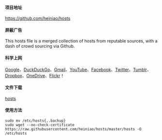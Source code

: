 #### 项目地址
https://github.com/heiniao/hosts

#### 屏蔽广告
This hosts file is a merged collection of hosts from reputable sources, with a dash of crowd sourcing via Github.

#### 科学上网
[Google]、[DuckDuckGo]、[Gmail]、[YouTube]、[Facebook]、[Twitter]、[Tumblr]、[Dropbox]、[OneDrive]、[Flickr]！

#### 文件下载
[hosts]

#### 使用方法
```shell
sudo mv /etc/hosts{,.backup}
sudo wget --no-check-certificate https://raw.githubusercontent.com/heiniao/hosts/master/hosts -O /etc/hosts
```

[Google]: https://www.google.com/ncr
[DuckDuckGo]: https://duckduckgo.com/
[Gmail]: https://mail.google.com/
[YouTube]: https://www.youtube.com/
[Facebook]: https://www.facebook.com/
[Twitter]: https://twitter.com/
[Tumblr]: https://www.tumblr.com/
[Dropbox]: https://www.dropbox.com/
[OneDrive]: https://onedrive.live.com/
[Flickr]: https://www.flickr.com/

[hosts]: https://raw.githubusercontent.com/heiniao/hosts/master/hosts
